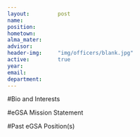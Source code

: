 ```yaml
---
layout:     	post
name:      	
position: 	
hometown: 		
alma_mater: 	
advisor: 		
header-img: 	"img/officers/blank.jpg"
active: 		true
year:
email: 			
department: 	
---
```


#Bio and Interests


#eGSA Mission Statement


#Past eGSA Position(s)
